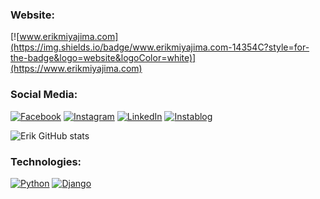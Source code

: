 
###   Website: 

[![www.erikmiyajima.com](https://img.shields.io/badge/www.erikmiyajima.com-14354C?style=for-the-badge&logo=website&logoColor=white)](https://www.erikmiyajima.com)



###   Social Media:

[![Facebook](https://img.shields.io/badge/Facebook-1877F2?style=for-the-badge&logo=facebook&logoColor=white)](https://www.facebook.com/profile.php?viewas=100000686899395&id=100009124251611)
[![Instagram](https://img.shields.io/badge/Instagram-E4405F?style=for-the-badge&logo=instagram&logoColor=white)](https://www.instagram.com/erik_miyajima)
[![LinkedIn](https://img.shields.io/badge/LinkedIn-0077B5?style=for-the-badge&logo=linkedin&logoColor=white)](https://www.linkedin.com/in/erik-miyajima-355a7223b)
[![Instablog](https://img.shields.io/badge/Instablog-713D47?style=for-the-badge&logo=instagram&logoColor=grey)](https://www.instagram.com/eagles.mountain)

![Erik GitHub stats](https://github-readme-stats.vercel.app/api?username=ErikSM&show_icons=true&theme=radical)



###   Technologies:

[![Python](https://img.shields.io/badge/python-14354C?style=for-the-badge&logo=python&logoColor=yellow)](https://www.python.org/)
[![Django](https://img.shields.io/badge/Django-14354C?style=for-the-badge&logo=django&logoColor=blue)](https://www.djangoproject.com/)


